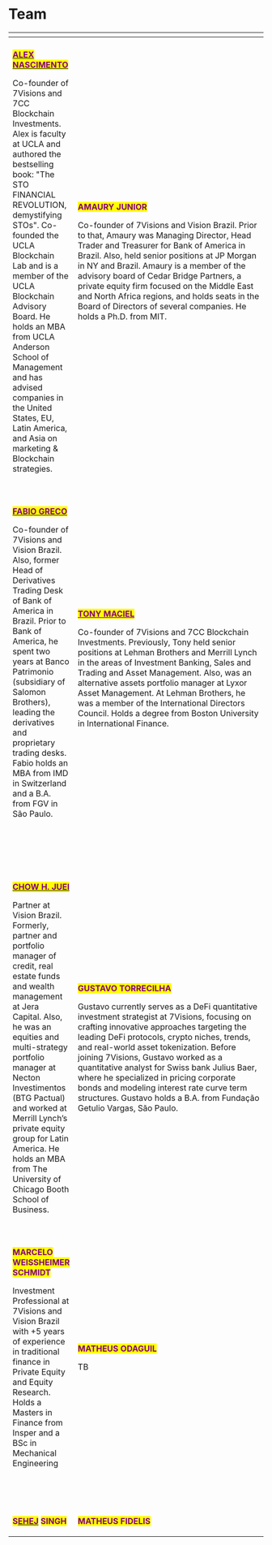 # Team



<table data-header-hidden><thead><tr><th></th><th width="374"></th></tr></thead><tbody><tr><td><img src="../.gitbook/assets/image (1).png" alt=""></td><td><a href="https://www.linkedin.com/in/nicola-lanteri-01020a14"><img src="broken-reference" alt="" data-size="original"></a><img src="../.gitbook/assets/image (6) (1).png" alt=""></td></tr><tr><td><p><a href="https://www.linkedin.com/in/nascimentoalex/"><mark style="color:purple;"><strong>ALEX NASCIMENTO</strong></mark></a></p><p>Co-founder of 7Visions and 7CC Blockchain Investments. Alex is faculty at UCLA and authored the bestselling book: "The STO FINANCIAL REVOLUTION, demystifying STOs". Co-founded the UCLA Blockchain Lab and is a member of the UCLA Blockchain Advisory Board. He holds an MBA from UCLA Anderson School of Management and has advised companies in the United States, EU, Latin America, and Asia on marketing &#x26; Blockchain strategies.<br></p></td><td><p></p><p><mark style="color:purple;"><strong>AMAURY JUNIOR</strong></mark></p><p>Co-founder of 7Visions and Vision Brazil. Prior to that, Amaury was Managing Director, Head Trader and Treasurer for Bank of America in Brazil. Also, held senior positions at JP Morgan in NY and Brazil. Amaury is a member of the advisory board of Cedar Bridge Partners, a private equity firm focused on the Middle East and North Africa regions, and holds seats in the Board of Directors of several companies. He holds a Ph.D. from MIT.</p><p></p><p></p><p></p></td></tr><tr><td><img src="broken-reference" alt="" data-size="original"> <img src="../.gitbook/assets/image (2) (1).png" alt=""></td><td><img src="broken-reference" alt="" data-size="original"><img src="../.gitbook/assets/image (3) (1).png" alt=""></td></tr><tr><td><p><a href="https://www.linkedin.com/in/fabio-greco-14649612a/"><mark style="color:purple;"><strong>FABIO GRECO</strong></mark></a></p><p>Co-founder of 7Visions and Vision Brazil. Also, former Head of Derivatives Trading Desk of Bank of America in Brazil. Prior to Bank of America, he spent two years at Banco Patrimonio (subsidiary of Salomon Brothers), leading the derivatives and proprietary trading desks. Fabio holds an MBA from IMD in Switzerland and a B.A. from FGV in São Paulo.<br><br><br><br></p><p></p></td><td><p><a href="https://www.linkedin.com/in/macieltony/"><mark style="color:purple;"><strong>TONY MACIEL</strong></mark></a></p><p>Co-founder of 7Visions and 7CC Blockchain Investments. Previously, Tony held senior positions at Lehman Brothers and Merrill Lynch in the areas of Investment Banking, Sales and Trading and Asset Management. Also, was an alternative assets portfolio manager at Lyxor Asset Management. At Lehman Brothers, he was a member of the International Directors Council. Holds a degree from Boston University in International Finance.</p><p><br></p><p></p></td></tr><tr><td><img src="broken-reference" alt="" data-size="original"> <img src="../.gitbook/assets/image (2) (1) (2).png" alt=""></td><td><a href="https://www.linkedin.com/in/marchioro/"><img src="broken-reference" alt="" data-size="original"></a><img src="../.gitbook/assets/image (3).png" alt="" data-size="original"></td></tr><tr><td><p><a href="https://www.linkedin.com/in/chow-h-juei-61258a1/"><mark style="color:purple;"><strong>CHOW H. JUEI</strong></mark></a></p><p>Partner at Vision Brazil. Formerly, partner and portfolio manager of credit, real estate funds and wealth management at Jera Capital. Also, he was an equities and multi-strategy portfolio manager at Necton Investimentos (BTG Pactual) and worked at Merrill Lynch’s private equity group for Latin America. He holds an MBA from The University of Chicago Booth School of Business.</p></td><td><p></p><p></p><p><mark style="color:purple;"><strong>GUSTAVO TORRECILHA</strong></mark> </p><p>Gustavo currently serves as a DeFi quantitative investment strategist at 7Visions, focusing on crafting innovative approaches targeting the leading DeFi protocols, crypto niches, trends, and real-world asset tokenization. Before joining 7Visions, Gustavo worked as a quantitative analyst for Swiss bank Julius Baer, where he specialized in pricing corporate bonds and modeling interest rate curve term structures. Gustavo holds a B.A. from Fundação Getulio Vargas, São Paulo.</p><p></p><p></p><p></p></td></tr><tr><td><img src="broken-reference" alt="" data-size="original"> <img src="../.gitbook/assets/image (8).png" alt=""></td><td><img src="broken-reference" alt="" data-size="original"><img src="../.gitbook/assets/image.png" alt=""></td></tr><tr><td><p><mark style="color:purple;"><strong>MARCELO WEISSHEIMER SCHMIDT</strong></mark> </p><p>Investment Professional at 7Visions and Vision Brazil with +5 years of experience in traditional finance in Private Equity and Equity Research. Holds a Masters in Finance from Insper and a BSc in Mechanical Engineering</p><p></p></td><td><p><mark style="color:purple;"><strong>MATHEUS ODAGUIL</strong></mark> </p><p>TB</p></td></tr><tr><td><img src="../.gitbook/assets/image (12).png" alt=""></td><td><h2></h2><p> <img src="../.gitbook/assets/image (6).png" alt=""></p></td></tr><tr><td><p><mark style="color:purple;"><strong>S</strong></mark><a data-footnote-ref href="#user-content-fn-1"><mark style="color:purple;"><strong>EHEJ</strong></mark></a>  <mark style="color:purple;"><strong>SINGH</strong></mark></p><p></p></td><td><p><mark style="color:purple;"><strong>MATHEUS FIDELIS</strong></mark></p><p></p></td></tr></tbody></table>



[^1]: 
